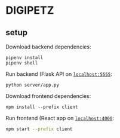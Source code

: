 # DIGIPETZ

## setup
Download backend dependencies:
```console
pipenv install
pipenv shell
```
Run backend (Flask API on [`localhost:5555`](http://localhost:5555):
```console
python server/app.py
```

Download frontend dependencies:
```console
npm install --prefix client
```
Run frontend (React app on [`localhost:4000`](http://localhost:4000):
```sh
npm start --prefix client
```
